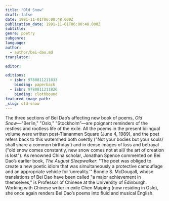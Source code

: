 ```yaml
---
title: "Old Snow"
draft: false
date: 1991-11-01T06:00:48.000Z
publication_date: 1991-11-01T06:00:48.000Z
subtitle:
genre: poetry
subgenre:
language:
author:
  - author/bei-dao.md
translator:

editor:

editions:
  - isbn: 9780811211833
    binding: paperback
  - isbn: 9780811211826
    binding: clothbound
featured_image_path:
_slug: old-snow
---
```


The three sections of Bei Dao’s affecting new book of poems, _Old Snow_––"Berlin," "Oslo," "Stockholm”––are poignant reminders of the restless and rootless life of the exile. All the poems in the present bilingual volume were written post-Tiananmen Square (June 4, 1989), and the poet refers back to this watershed both overtly ("Not your bodies but your souls/ shall share a common birthday’) and in dense images of loss and betrayal ("old snow comes constantly, new snow comes not at all/ the art of creation is lost"). As renowned China scholar, Jonathan Spence commented on Bei Dao’s earlier book, _The August Sleepwalker_: "The poet was obliged to create a new poetic idiom that was simultaneously a protective camouflage and an appropriate vehicle for ’unreality.’" Bonnie S. McDougall, whose translations of Bei Dao have been called "a major achievement in themselves," is Professor of Chinese at the University of Edinburgh. Working with Chinese writer in exile Chen Maiping (now residing in Oslo), she once again renders Bei Dao’s poems into fluid and musical English.

